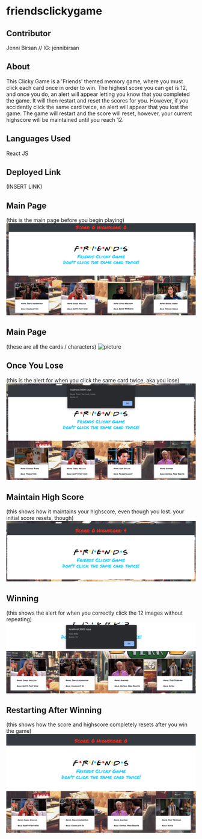 # friendsclickygame

## Contributor
Jenni Birsan //
IG: jennibirsan

## About
This Clicky Game is a 'Friends' themed memory game, where you must click each card once in order to win. The highest score you can get is 12, and once you do, an alert will appear letting you know that you completed the game. It will then restart and reset the scores for you. However, if you accidently click the same card twice, an alert will appear that you lost the game. The game will restart and the score will reset, however, your current highscore will be maintained until you reach 12. 

## Languages Used
React JS

## Deployed Link
(INSERT LINK)

## Main Page
(this is the main page before you begin playing)
![picture](screenshots/mainheader.png)

## Main Page
(these are all the cards / characters)
![picture](screenshots/allcards.png)

## Once You Lose
(this is the alert for when you click the same card twice, aka you lose)
![picture](screenshots/lost.png)

## Maintain High Score
(this shows how it maintains your highscore, even though you lost. your initial score resets, though)
![picture](screenshots/maintainhighscore.png)

## Winning
(this shows the alert for when you correctly click the 12 images without repeating)
![picture](screenshots/win.png)

## Restarting After Winning
(this shows how the score and highscore completely resets after you win the game)
![picture](screenshots/restartafter12.png)
